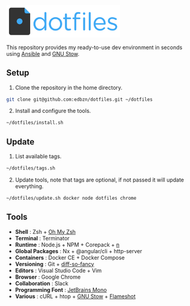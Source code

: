<img src="./.assets/dotfiles-logo.png" width="300" alt="dotfiles">

This repository provides my ready-to-use dev environment in seconds using [Ansible](https://www.ansible.com
) and [GNU Stow](https://www.gnu.org/software/stow/).

## Setup

1. Clone the repository in the home directory.

```sh
git clone git@github.com:edbzn/dotfiles.git ~/dotfiles
```

2. Install and configure the tools.

```sh
~/dotfiles/install.sh
```

## Update

1. List available tags.

```sh
~/dotfiles/tags.sh
```

2. Update tools, note that tags are optional, if not passed it will update everything.

```sh
~/dotfiles/update.sh docker node dotfiles chrome
```

## Tools

- **Shell** : Zsh + [Oh My Zsh](https://ohmyz.sh/)
- **Terminal** : Terminator
- **Runtime** : Node.js + NPM + Corepack + [n](https://github.com/tj/n)
- **Global Packages** : Nx + @angular/cli + http-server
- **Containers** : Docker CE + Docker Compose
- **Versioning** : Git + [diff-so-fancy](https://github.com/so-fancy/diff-so-fancy)
- **Editors** : Visual Studio Code + Vim
- **Browser** : Google Chrome
- **Collaboration** : Slack
- **Programming Font** : [JetBrains Mono](https://www.jetbrains.com/fr-fr/lp/mono/)
- **Various** : cURL + htop + [GNU Stow](https://www.gnu.org/software/stow/) + [Flameshot](https://flameshot.org/)
